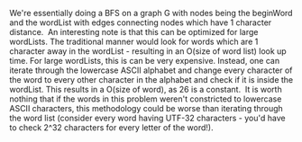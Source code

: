 We're essentially doing a BFS on a graph G with nodes being the beginWord and the wordList with edges connecting nodes which have 1 character distance.
​
An interesting note is that this can be optimized for large wordLists. The traditional manner would look for words which are 1 character away in the wordList - resulting in an O(size of word list) look up time. For large wordLists, this is can be very expensive. Instead, one can iterate through the lowercase ASCII alphabet and change every character of the word to every other character in the alphabet and check if it is inside the wordList. This results in a O(size of word), as 26 is a constant.
​
It is worth nothing that if the words in this problem weren't constricted to lowercase ASCII characters, this methodology could be worse than iterating through the word list (consider every word having UTF-32 characters - you'd have to check 2^32 characters for every letter of the word!).